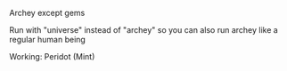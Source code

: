 Archey except gems

Run with "universe" instead of "archey" so you can also run archey like a regular human being

Working:
Peridot (Mint)
